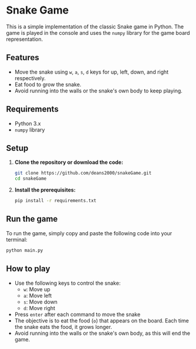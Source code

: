 # Snake Game

This is a simple implementation of the classic Snake game in Python. The game is played in the console and uses the `numpy` library for the game board representation.

## Features

- Move the snake using `w`, `a`, `s`, `d` keys for up, left, down, and right respectively.
- Eat food to grow the snake.
- Avoid running into the walls or the snake's own body to keep playing.

## Requirements

- Python 3.x
- `numpy` library

## Setup

1. **Clone the repository or download the code:**
   ```sh
   git clone https://github.com/deans2000/snakeGame.git
   cd snakeGame
   ```
2. **Install the prerequisites:**
   ```sh
   pip install -r requirements.txt
   ```
## Run the game

To run the game, simply copy and paste the following code into your terminal:
```sh
python main.py
```
## How to play

- Use the following keys to control the snake:
  - `w`: Move up
  - `a`: Move left
  - `s`: Move down
  - `d`: Move right
- Press `enter` after each command to move the snake
- The objective is to eat the food (`o`) that appears on the board. Each time the snake eats the food, it grows longer.
- Avoid running into the walls or the snake's own body, as this will end the game.



